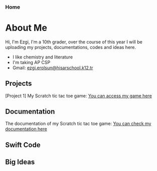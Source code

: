 ### Home
# About Me

Hi, I'm Ezgi, I'm a 10th grader, over the course of this year I will be uploading my projects, documentations, codes and ideas here.
- I like chemistry and literature
- I'm taking AP CSP
- Gmail: ezgi.erolsun@hisarschool.k12.tr


## Projects
[Project 1] My Scratch tic tac toe game: [You can access my game here](https://scratch.mit.edu/projects/1212420929/editor/)

## Documentation
The documentation of my Scratch tic tac toe game: [You can check my documentation here](https://docs.google.com/document/d/17rNf7Jt4S1_mAA7Q6WPKTZenEk-C8mukZOwDmAHH1TA/edit?usp=sharing)

## Swift Code


## Big Ideas
